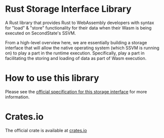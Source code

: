 # Rust Storage Interface Library

A Rust library that provides Rust to WebAssembly developers with syntax for "load" & "store" functionality for their data when their Wasm is being executed on SecondState's SSVM.

From a high-level overview here, we are essentially building a storage interface that will allow the native operating system (which SSVM is running on) to play a part in the runtime execution. Specifically, play a part in facilitating the storing and loading of data as part of Wasm execution. 

# How to use this library

Please see the [official specification for this storage interface](https://github.com/second-state/specs/blob/master/storage_interface.md) for more information.

# Crates.io

The official crate is available at [crates.io](https://crates.io/crates/ssvm_storage_interface)